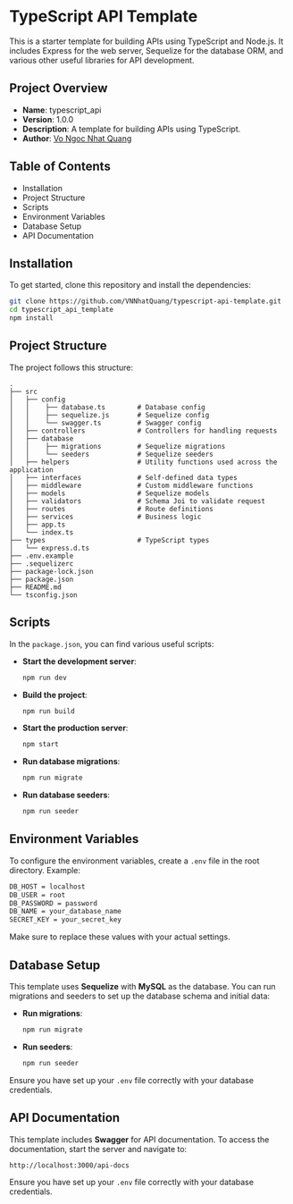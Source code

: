 # TypeScript API Template
This is a starter template for building APIs using TypeScript and Node.js. It includes Express for the web server, Sequelize for the database ORM, and various other useful libraries for API development.


## Project Overview
- **Name**: typescript_api
- **Version**: 1.0.0
- **Description**: A template for building APIs using TypeScript.
- **Author**: [Vo Ngoc Nhat Quang](https://github.com/VNNhatQuang)


## Table of Contents
- Installation
- Project Structure
- Scripts
- Environment Variables
- Database Setup
- API Documentation


## Installation
To get started, clone this repository and install the dependencies:
```sh
git clone https://github.com/VNNhatQuang/typescript-api-template.git    # Clone repository
cd typescript_api_template                                              # Into project folder
npm install                                                             # Install dependencies
```


## Project Structure
The project follows this structure:

    .
    ├── src
    │   ├── config
    │   │    ├── database.ts        # Database config
    │   │    ├── sequelize.js       # Sequelize config
    │   │    └── swagger.ts         # Swagger config
    │   ├── controllers             # Controllers for handling requests
    │   ├── database                
    │   │    ├── migrations         # Sequelize migrations
    │   │    └── seeders            # Sequelize seeders
    │   ├── helpers                 # Utility functions used across the application
    │   ├── interfaces              # Self-defined data types
    │   ├── middleware              # Custom middleware functions
    │   ├── models                  # Sequelize models
    │   ├── validators              # Schema Joi to validate request
    │   ├── routes                  # Route definitions
    │   ├── services                # Business logic
    │   ├── app.ts                  
    │   └── index.ts                
    ├── types                       # TypeScript types
    │   └── express.d.ts            
    ├── .env.example                
    ├── .sequelizerc                
    ├── package-lock.json           
    ├── package.json                
    ├── README.md                   
    └── tsconfig.json               


## Scripts
In the `package.json`, you can find various useful scripts:
- **Start the development server**:
    ```sh
    npm run dev
    ```
- **Build the project**:  
    ```sh
    npm run build
    ```
- **Start the production server**:  
    ```sh
    npm start
    ```
- **Run database migrations**:  
    ```sh
    npm run migrate
    ```
- **Run database seeders**:  
    ```sh
    npm run seeder
    ```


## Environment Variables
To configure the environment variables, create a `.env` file in the root directory. Example:
```sh
DB_HOST = localhost
DB_USER = root
DB_PASSWORD = password
DB_NAME = your_database_name
SECRET_KEY = your_secret_key
```
Make sure to replace these values with your actual settings.


## Database Setup
This template uses **Sequelize** with **MySQL** as the database. You can run migrations and seeders to set up the database schema and initial data:
- **Run migrations**:  
    ```sh
    npm run migrate
    ```
- **Run seeders**:  
    ```sh
    npm run seeder
    ```
Ensure you have set up your `.env` file correctly with your database credentials.


## API Documentation
This template includes **Swagger** for API documentation. To access the documentation, start the server and navigate to:
```sh
http://localhost:3000/api-docs
```
Ensure you have set up your `.env` file correctly with your database credentials.
